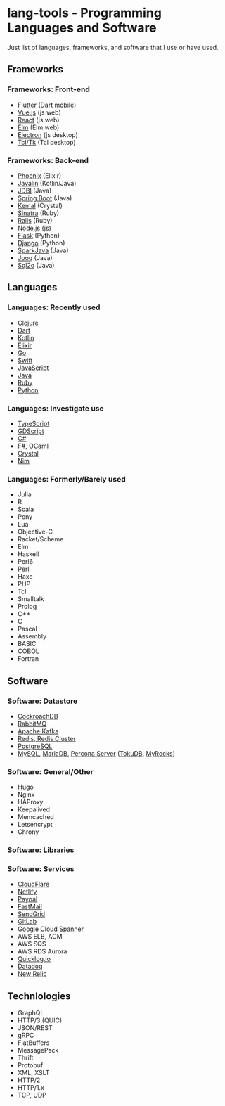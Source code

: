 # lang-tools - Programming Languages and Software

Just list of languages, frameworks, and software that I use or have used.

## Frameworks

### Frameworks: Front-end

- [Flutter](https://flutter.io) (Dart mobile)
- [Vue.js](https://vuejs.org/) (js web)
- [React](https://reactjs.org/) (js web)
- [Elm](https://elm-lang.org/) (Elm web)
- [Electron](https://electronjs.org/) (js desktop)
- [Tcl/Tk](http://www.tcltk.com/) (Tcl desktop)

### Frameworks: Back-end

- [Phoenix](https://phoenixframework.org/) (Elixir)
- [Javalin](http://javalin.io/) (Kotlin/Java)
- [JDBI](http://jdbi.org/) (Java)
- [Spring Boot](https://spring.io/projects/spring-boot) (Java)
- [Kemal](http://kemalcr.com/) (Crystal)
- [Sinatra](http://sinatrarb.com/) (Ruby)
- [Rails](https://rubyonrails.org/) (Ruby)
- [Node.js](https://nodejs.org/en/) (js)
- [Flask](http://flask.pocoo.org/) (Python)
- [Django](https://www.djangoproject.com/) (Python)
- [SparkJava](http://sparkjava.com/) (Java)
- [Jooq](https://www.jooq.org/) (Java)
- [Sql2o](https://www.sql2o.org/) (Java)

## Languages

### Languages: Recently used

- [Clojure](https://clojure.org/)
- [Dart](https://www.dartlang.org/)
- [Kotlin](https://kotlinlang.org/)
- [Elixir](https://elixir-lang.org/)
- [Go](https://golang.org/)
- [Swift](https://swift.org/)
- [JavaScript](https://developer.mozilla.org/bm/docs/Web/JavaScript)
- [Java](https://openjdk.java.net/)
- [Ruby](https://www.ruby-lang.org/en/)
- [Python](https://www.python.org/)

### Languages: Investigate use

- [TypeScript](https://www.typescriptlang.org/)
- [GDScript](https://docs.godotengine.org/en/3.0/getting_started/scripting/gdscript/gdscript_basics.html)
- [C#](https://docs.microsoft.com/en-us/dotnet/csharp/)
- [F#](https://fsharp.org/), [OCaml](https://ocaml.org/)
- [Crystal](https://crystal-lang.org/)
- [Nim](https://nim-lang.org/)

### Languages: Formerly/Barely used

- Julia
- R
- Scala
- Pony
- Lua
- Objective-C
- Racket/Scheme
- Elm
- Haskell
- Perl6
- Perl
- Haxe
- PHP
- Tcl
- Smalltalk
- Prolog
- C++
- C
- Pascal
- Assembly
- BASIC
- COBOL
- Fortran

## Software

### Software: Datastore

- [CockroachDB](https://www.cockroachlabs.com/docs/stable/)
- [RabbitMQ](https://www.rabbitmq.com/)
- [Apache Kafka](https://kafka.apache.org/)
- [Redis, Redis Cluster](https://redis.io/)
- [PostgreSQL](https://www.postgresql.org/)
- [MySQL](https://www.mysql.com/), [MariaDB](https://mariadb.org/), [Percona Server](https://www.percona.com/software/mysql-database/percona-server) ([TokuDB](https://www.percona.com/software/mysql-database/percona-tokudb), [MyRocks](http://myrocks.io/))

### Software: General/Other

- [Hugo](https://gohugo.io/)
- Nginx
- HAProxy
- Keepalived
- Memcached
- Letsencrypt
- Chrony

### Software: Libraries

### Software: Services

- [CloudFlare](http://cloudflare.com/)
- [Netlify](http://netlify.com/)
- [Paypal](http://paypal.com/)
- [FastMail](http://fastmail.com/)
- [SendGrid](http://sendgrid.com/)
- [GitLab](http://gitlab.com/)
- [Google Cloud Spanner](https://cloud.google.com/spanner/)
- AWS ELB, ACM
- AWS SQS
- AWS RDS Aurora
- [Quicklog.io](http://quicklog.io/)
- [Datadog](https://www.datadoghq.com/)
- [New Relic](http://newrelic.com/)

## Technlologies

- GraphQL
- HTTP/3 (QUIC)
- JSON/REST
- gRPC
- FlatBuffers
- MessagePack
- Thrift
- Protobuf
- XML, XSLT
- HTTP/2
- HTTP/1.x
- TCP, UDP
